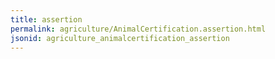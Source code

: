 ```yaml
---
title: assertion
permalink: agriculture/AnimalCertification.assertion.html
jsonid: agriculture_animalcertification_assertion
---
```

